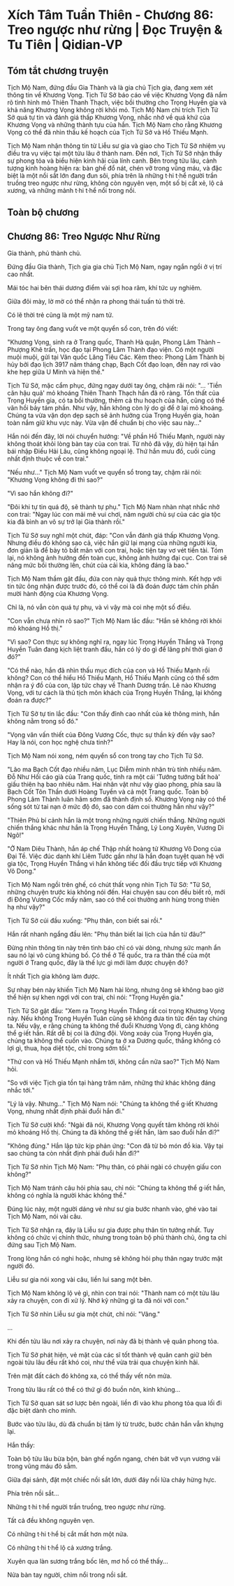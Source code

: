 # Xích Tâm Tuần Thiên - Chương 86: Treo ngược như rừng | Đọc Truyện & Tu Tiên | Qidian-VP



## Tóm tắt chương truyện

Tịch Mộ Nam, đứng đầu Gia Thành và là gia chủ Tịch gia, đang xem xét thông tin về Khương Vọng. Tịch Tử Sở báo cáo về việc Khương Vọng đã nắm rõ tình hình mỏ Thiên Thanh Thạch, việc bồi thường cho Trọng Huyền gia và khả năng Khương Vọng không rời khỏi mỏ. Tịch Mộ Nam chỉ trích Tịch Tử Sở quá tự tin và đánh giá thấp Khương Vọng, nhắc nhở về quá khứ của Khương Vọng và những thành tựu của hắn. Tịch Mộ Nam cho rằng Khương Vọng có thể đã nhìn thấu kế hoạch của Tịch Tử Sở và Hồ Thiếu Mạnh.

Tịch Mộ Nam nhận thông tin từ Liễu sư gia và giao cho Tịch Tử Sở nhiệm vụ điều tra vụ việc tại một tửu lâu ở thành nam. Đến nơi, Tịch Tử Sở nhận thấy sự phong tỏa và biểu hiện kinh hãi của lính canh. Bên trong tửu lâu, cảnh tượng kinh hoàng hiện ra: bàn ghế đổ nát, chén vỡ trong vũng máu, và đặc biệt là một nồi sắt lớn đang đun sôi, phía trên là những t·hi t·hể người trần truồng treo ngược như rừng, không còn nguyên vẹn, một số bị cắt xẻ, lộ cả xương, và những mảnh t·hi t·hể nổi trong nồi.


## Toàn bộ chương

## Chương 86: Treo Ngược Như Rừng

Gia thành, phủ thành chủ.

Đứng đầu Gia thành, Tịch gia gia chủ Tịch Mộ Nam, ngay ngắn ngồi ở vị trí cao nhất.

Mái tóc hai bên thái dương điểm vài sợi hoa râm, khí tức uy nghiêm.

Giữa đôi mày, lờ mờ có thể nhận ra phong thái tuấn tú thời trẻ.

Có lẽ thời trẻ cũng là một mỹ nam tử.

Trong tay ông đang vuốt ve một quyển sổ con, trên đó viết:

"Khương Vọng, sinh ra ở Trang quốc, Thanh Hà quận, Phong Lâm Thành – Phượng Khê trấn, học đạo tại Phong Lâm Thành đạo viện. Có một người muội muội, gửi tại Vân quốc Lăng Tiêu Các. Kèm theo: Phong Lâm Thành bị hủy bởi đạo lịch 3917 năm tháng chạp, Bạch Cốt đạo loạn, đến nay rơi vào khe hẹp giữa U Minh và hiện thế."

Tịch Tử Sở, mặc cẩm phục, đứng ngay dưới tay ông, chậm rãi nói: "... 'Tiền căn hậu quả' mỏ khoáng Thiên Thanh Thạch hắn đã rõ ràng. Tổn thất của Trọng Huyền gia, có ta bồi thường, thêm cả thu hoạch của hắn, cũng có thể vãn hồi bảy tám phần. Như vậy, hắn không còn lý do gì để ở lại mỏ khoáng. Chúng ta vừa vặn dọn dẹp sạch sẽ ảnh hưởng của Trọng Huyền gia, hoàn toàn nắm giữ khu vực này. Vừa vặn để chuẩn bị cho việc sau này..."

Hắn nói đến đây, lời nói chuyển hướng: "Về phần Hồ Thiếu Mạnh, người này không thoát khỏi lòng bàn tay của con trai. Từ nhỏ đã vậy, dù hiện tại hắn bái nhập Điếu Hải Lâu, cũng không ngoại lệ. Thứ hắn mưu đồ, cuối cùng nhất định thuộc về con trai."

"Nếu như..." Tịch Mộ Nam vuốt ve quyển sổ trong tay, chậm rãi nói: "Khương Vọng không đi thì sao?"

"Vì sao hắn không đi?"

"Đôi khi tự tin quá độ, sẽ thành tự phụ." Tịch Mộ Nam nhàn nhạt nhắc nhở con trai: "Ngay lúc con mải mê vui chơi, năm người chủ sự của các gia tộc kia đã bình an vô sự trở lại Gia thành rồi."

Tịch Tử Sở suy nghĩ một chút, đáp: "Con vẫn đánh giá thấp Khương Vọng. Nhưng điều đó không sao cả, việc hắn giữ lại mạng của những người kia, đơn giản là để bày tỏ bất mãn với con trai, hoặc tiện tay vơ vét tiền tài. Tóm lại, nó không ảnh hưởng đến toàn cục, không ảnh hưởng đại cục. Con trai sẽ nâng mức bồi thường lên, chút của cải kia, không đáng là bao."

Tịch Mộ Nam thầm gật đầu, đứa con này quả thực thông minh. Kết hợp với tin tức ông nhận được trước đó, có thể coi là đã đoán được tám chín phần mười hành động của Khương Vọng.

Chỉ là, nó vẫn còn quá tự phụ, và vì vậy mà coi nhẹ một số điều.

"Con vẫn chưa nhìn rõ sao?" Tịch Mộ Nam lắc đầu: "Hắn sẽ không rời khỏi mỏ khoáng Hồ thị."

"Vì sao? Con thực sự không nghĩ ra, ngay lúc Trọng Huyền Thắng và Trọng Huyền Tuân đang kịch liệt tranh đấu, hắn có lý do gì để lãng phí thời gian ở đó?"

"Có thể nào, hắn đã nhìn thấu mục đích của con và Hồ Thiếu Mạnh rồi không? Con có thể hiểu Hồ Thiếu Mạnh, Hồ Thiếu Mạnh cũng có thể sớm nhận ra ý đồ của con, lập tức chạy về Thanh Dương trấn. Lẽ nào Khương Vọng, với tư cách là thủ tịch môn khách của Trọng Huyền Thắng, lại không đoán ra được?"

Tịch Tử Sở tự tin lắc đầu: "Con thấy đỉnh cao nhất của kẻ thông minh, hắn không nằm trong số đó."

"Vọng văn vấn thiết của Đông Vương Cốc, thực sự thần kỳ đến vậy sao? Hay là nói, con học nghệ chưa tinh?"

Tịch Mộ Nam nói xong, ném quyển sổ con trong tay cho Tịch Tử Sở.

"Lão ma Bạch Cốt đạo nhiều năm, Lục Diễm minh nhãn trù tính nhiều năm. Đỗ Như Hối cáo già của Trang quốc, tính ra một cái 'Tướng tướng bất hoà' giấu thiên hạ bao nhiêu năm. Hai nhân vật như vậy giao phong, phía sau là Bạch Cốt Tôn Thần dưới Hoàng Tuyền và cả một Trang quốc. Toàn bộ Phong Lâm Thành luân hãm sớm đã thành định số. Khương Vọng này có thể sống sót từ tai nạn ở mức độ đó, sao con dám coi thường hắn như vậy?"

"Thiên Phủ bí cảnh hắn là một trong những người chiến thắng. Những người chiến thắng khác như hắn là Trọng Huyền Thắng, Lý Long Xuyên, Vương Di Ngô!"

"Ở Nam Diêu Thành, hắn áp chế Thập nhất hoàng tử Khương Vô Dong của Đại Tề. Việc đúc danh khí Liêm Tước gần như là hắn đoạn tuyệt quan hệ với gia tộc, Trọng Huyền Thắng vì hắn không tiếc đối đầu trực tiếp với Khương Vô Dong."

Tịch Mộ Nam ngồi trên ghế, có chút thất vọng nhìn Tịch Tử Sở: "Tử Sở, những chuyện trước kia không nói đến. Hai chuyện sau con đều biết rõ, mới đi Đông Vương Cốc mấy năm, sao có thể coi thường anh hùng trong thiên hạ như vậy?"

Tịch Tử Sở cúi đầu xuống: "Phụ thân, con biết sai rồi."

Hắn rất nhanh ngẩng đầu lên: "Phụ thân biết lai lịch của hắn từ đâu?"

Đừng nhìn thông tin này trên tình báo chỉ có vài dòng, nhưng sức mạnh ẩn sau nó lại vô cùng khủng bố. Có thể ở Tề quốc, tra ra thân thế của một người ở Trang quốc, đây là thế lực gì mới làm được chuyện đó?

Ít nhất Tịch gia không làm được.

Sự nhạy bén này khiến Tịch Mộ Nam hài lòng, nhưng ông sẽ không bao giờ thể hiện sự khen ngợi với con trai, chỉ nói: "Trọng Huyền gia."

Tịch Tử Sở gật đầu: "Xem ra Trọng Huyền Thắng rất coi trọng Khương Vọng này. Nếu không Trọng Huyền Tuân cũng sẽ không đưa tin tức đến tay chúng ta. Nếu vậy, e rằng chúng ta không thể đuổi Khương Vọng đi, càng không thể g·iết hắn. Rất dễ bị coi là đứng đội. Vòng xoáy của Trọng Huyền gia, chúng ta không thể cuốn vào. Chúng ta ở xa Dương quốc, thắng không có lợi gì, thua, họa diệt tộc, chỉ trong sớm tối."

"Thứ con và Hồ Thiếu Mạnh nhắm tới, không cần nữa sao?" Tịch Mộ Nam hỏi.

"So với việc Tịch gia tồn tại hàng trăm năm, những thứ khác không đáng nhắc tới."

"Lý là vậy. Nhưng..." Tịch Mộ Nam nói: "Chúng ta không thể g·iết Khương Vọng, nhưng nhất định phải đuổi hắn đi."

Tịch Tử Sở cười khổ: "Ngài đã nói, Khương Vọng quyết tâm không rời khỏi mỏ khoáng Hồ thị. Chúng ta đã không thể g·iết hắn, làm sao đuổi hắn đi?"

"Không đúng." Hắn lập tức kịp phản ứng: "Con đã từ bỏ món đồ kia. Vậy tại sao chúng ta còn nhất định phải đuổi hắn đi?"

Tịch Tử Sở nhìn Tịch Mộ Nam: "Phụ thân, có phải ngài có chuyện giấu con không?"

Tịch Mộ Nam tránh câu hỏi phía sau, chỉ nói: "Chúng ta không thể g·iết hắn, không có nghĩa là người khác không thể."

Đúng lúc này, một người dáng vẻ như sư gia bước nhanh vào, ghé vào tai Tịch Mộ Nam, nói vài câu.

Tịch Tử Sở nhận ra, đây là Liễu sư gia được phụ thân tin tưởng nhất. Tuy không có chức vị chính thức, nhưng trong toàn bộ phủ thành chủ, ông ta chỉ đứng sau Tịch Mộ Nam.

Trong lòng hắn có nghi hoặc, nhưng sẽ không hỏi phụ thân ngay trước mặt người đó.

Liễu sư gia nói xong vài câu, liền lui sang một bên.

Tịch Mộ Nam không lộ vẻ gì, nhìn con trai nói: "Thành nam có một tửu lâu xảy ra chuyện, con đi xử lý. Nhớ kỹ những gì ta đã nói với con."

Tịch Tử Sở nhìn Liễu sư gia một chút, chỉ nói: "Vâng."

...

Khi đến tửu lâu nơi xảy ra chuyện, nơi này đã bị thành vệ quân phong tỏa.

Tịch Tử Sở phát hiện, vẻ mặt của các sĩ tốt thành vệ quân canh giữ bên ngoài tửu lâu đều rất khó coi, như thể vừa trải qua chuyện kinh hãi.

Trên mặt đất cách đó không xa, có thể thấy vết nôn mửa.

Trong tửu lâu rất có thể có thứ gì đó buồn nôn, kinh khủng...

Tịch Tử Sở quan sát sơ lược bên ngoài, liền đi vào khu phong tỏa qua lối đi đặc biệt dành cho mình.

Bước vào tửu lâu, dù đã chuẩn bị tâm lý từ trước, bước chân hắn vẫn khựng lại.

Hắn thấy:

Toàn bộ tửu lâu bừa bộn, bàn ghế ngổn ngang, chén bát vỡ vụn vương vãi trong vũng máu đỏ sẫm.

Giữa đại sảnh, đặt một chiếc nồi sắt lớn, dưới đáy nồi lửa cháy hừng hực.

Phía trên nồi sắt...

Những t·hi t·hể người trần truồng, treo ngược như rừng.

Tất cả đều không nguyên vẹn.

Có những t·hi t·hể bị cắt mất hơn một nửa.

Có những t·hi t·hể lộ cả xương trắng.

Xuyên qua làn sương trắng bốc lên, mơ hồ có thể thấy...

Nửa bàn tay người, chìm nổi trong nồi sắt.